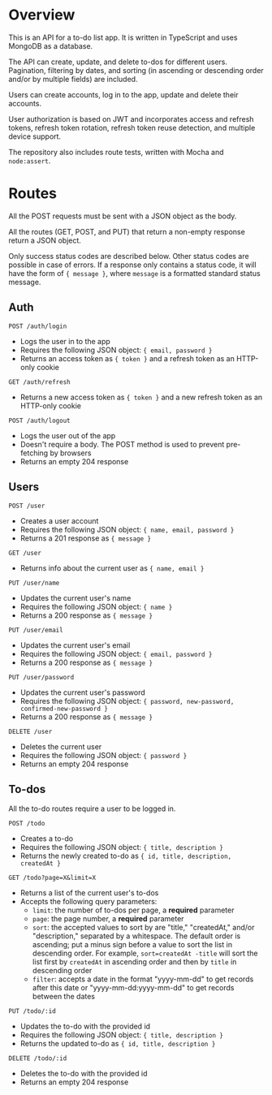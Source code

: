 # Overview

This is an API for a to-do list app. It is written in TypeScript and uses MongoDB as a database.

The API can create, update, and delete to-dos for different users. Pagination, filtering by dates, and sorting (in ascending or descending order and/or by multiple fields) are included.

Users can create accounts, log in to the app, update and delete their accounts.

User authorization is based on JWT and incorporates access and refresh tokens, refresh token rotation, refresh token reuse detection, and multiple device support.

The repository also includes route tests, written with Mocha and `node:assert`.

# Routes

All the POST requests must be sent with a JSON object as the body.

All the routes (GET, POST, and PUT) that return a non-empty response return a JSON object.

Only success status codes are described below. Other status codes are possible in case of errors. If a response only contains a status code, it will have the form of `{ message }`, where `message` is a formatted standard status message.

## Auth

`POST /auth/login`

- Logs the user in to the app
- Requires the following JSON object: `{ email, password }`
- Returns an access token as `{ token }` and a refresh token as an HTTP-only cookie

`GET /auth/refresh`

- Returns a new access token as `{ token }` and a new refresh token as an HTTP-only cookie

`POST /auth/logout`

- Logs the user out of the app
- Doesn't require a body. The POST method is used to prevent pre-fetching by browsers
- Returns an empty 204 response

## Users

`POST /user`

- Creates a user account
- Requires the following JSON object: `{ name, email, password }`
- Returns a 201 response as `{ message }`

`GET /user`

- Returns info about the current user as `{ name, email }`

`PUT /user/name`

- Updates the current user's name
- Requires the following JSON object: `{ name }`
- Returns a 200 response as `{ message }`

`PUT /user/email`

- Updates the current user's email
- Requires the following JSON object: `{ email, password }`
- Returns a 200 response as `{ message }`

`PUT /user/password`

- Updates the current user's password
- Requires the following JSON object: `{ password, new-password, confirmed-new-password }`
- Returns a 200 response as `{ message }`

`DELETE /user`

- Deletes the current user
- Requires the following JSON object: `{ password }`
- Returns an empty 204 response

## To-dos

All the to-do routes require a user to be logged in.

`POST /todo`

- Creates a to-do
- Requires the following JSON object: `{ title, description }`
- Returns the newly created to-do as `{ id, title, description, createdAt }`

`GET /todo?page=X&limit=X`

- Returns a list of the current user's to-dos
- Accepts the following query parameters:
  - `limit`: the number of to-dos per page, a **required** parameter
  - `page`: the page number, a **required** parameter
  - `sort`: the accepted values to sort by are "title," "createdAt," and/or "description," separated by a whitespace. The default order is ascending; put a minus sign before a value to sort the list in descending order. For example, `sort=createdAt -title` will sort the list first by `createdAt` in ascending order and then by `title` in descending order
  - `filter`: accepts a date in the format "yyyy-mm-dd" to get records after this date or "yyyy-mm-dd:yyyy-mm-dd" to get records between the dates

`PUT /todo/:id`

- Updates the to-do with the provided id
- Requires the following JSON object: `{ title, description }`
- Returns the updated to-do as `{ id, title, description }`

`DELETE /todo/:id`

- Deletes the to-do with the provided id
- Returns an empty 204 response
